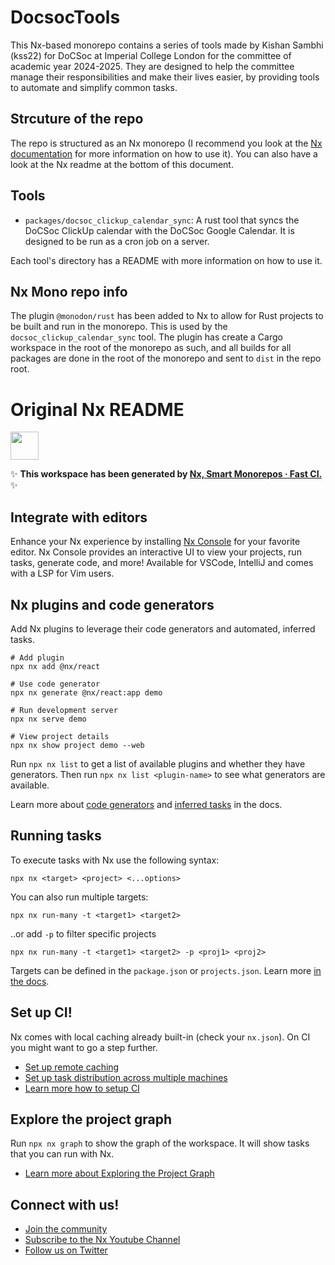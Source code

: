 # DocsocTools
This Nx-based monorepo contains a series of tools made by Kishan Sambhi (kss22) for DoCSoc at Imperial College London for the committee of academic year 2024-2025.
They are designed to help the committee manage their responsibilities and make their lives easier, by providing tools to automate and simplify common tasks.

## Strcuture of the repo
The repo is structured as an Nx monorepo (I recommend you look at the [Nx documentation](https://nx.dev) for more information on how to use it). You can also have a look at the Nx readme at the bottom of this document.

## Tools
- `packages/docsoc_clickup_calendar_sync`: A rust tool that syncs the DoCSoc ClickUp calendar with the DoCSoc Google Calendar. It is designed to be run as a cron job on a server.

Each tool's directory has a README with more information on how to use it.

## Nx Mono repo info
The plugin `@monodon/rust` has been added to Nx to allow for Rust projects to be built and run in the monorepo. This is used by the `docsoc_clickup_calendar_sync` tool.
The plugin has create a Cargo workspace in the root of the monorepo as such, and all builds for all packages are done in the root of the monorepo and sent to `dist` in the repo root.

# Original Nx README
<a alt="Nx logo" href="https://nx.dev" target="_blank" rel="noreferrer"><img src="https://raw.githubusercontent.com/nrwl/nx/master/images/nx-logo.png" width="45"></a>

✨ **This workspace has been generated by [Nx, Smart Monorepos · Fast CI.](https://nx.dev)** ✨

## Integrate with editors

Enhance your Nx experience by installing [Nx Console](https://nx.dev/nx-console) for your favorite editor. Nx Console
provides an interactive UI to view your projects, run tasks, generate code, and more! Available for VSCode, IntelliJ and
comes with a LSP for Vim users.

## Nx plugins and code generators

Add Nx plugins to leverage their code generators and automated, inferred tasks.

```
# Add plugin
npx nx add @nx/react

# Use code generator
npx nx generate @nx/react:app demo

# Run development server
npx nx serve demo

# View project details
npx nx show project demo --web
```

Run `npx nx list` to get a list of available plugins and whether they have generators. Then run `npx nx list <plugin-name>` to see what generators are available.

Learn more about [code generators](https://nx.dev/features/generate-code) and [inferred tasks](https://nx.dev/concepts/inferred-tasks) in the docs.

## Running tasks

To execute tasks with Nx use the following syntax:

```
npx nx <target> <project> <...options>
```

You can also run multiple targets:

```
npx nx run-many -t <target1> <target2>
```

..or add `-p` to filter specific projects

```
npx nx run-many -t <target1> <target2> -p <proj1> <proj2>
```

Targets can be defined in the `package.json` or `projects.json`. Learn more [in the docs](https://nx.dev/features/run-tasks).

## Set up CI!

Nx comes with local caching already built-in (check your `nx.json`). On CI you might want to go a step further.

- [Set up remote caching](https://nx.dev/features/share-your-cache)
- [Set up task distribution across multiple machines](https://nx.dev/nx-cloud/features/distribute-task-execution)
- [Learn more how to setup CI](https://nx.dev/recipes/ci)

## Explore the project graph

Run `npx nx graph` to show the graph of the workspace.
It will show tasks that you can run with Nx.

- [Learn more about Exploring the Project Graph](https://nx.dev/core-features/explore-graph)

## Connect with us!

- [Join the community](https://nx.dev/community)
- [Subscribe to the Nx Youtube Channel](https://www.youtube.com/@nxdevtools)
- [Follow us on Twitter](https://twitter.com/nxdevtools)
